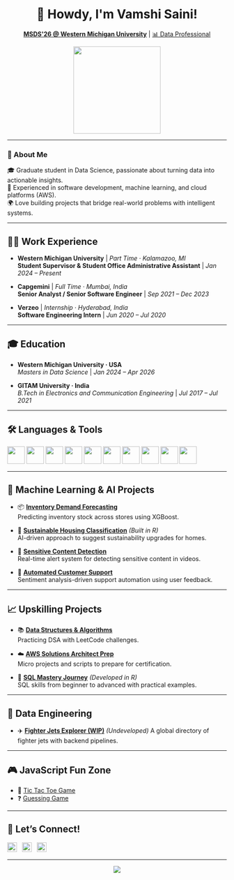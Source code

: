 <h1 align="center">👋 Howdy, I'm Vamshi Saini!</h1>
<p align="center">
  <a href="https://github.com/VamshiSaini1"><strong>MSDS'26 @ Western Michigan University</strong></a> |
  <a href="https://www.linkedin.com/in/vamshisaini01/">📊 Data Professional</a>
</p>

<p align="center">
  <img src="https://media.giphy.com/media/3ohhwytHcusSCXXOUg/giphy.gif" width="200"/>
</p>

---

### 🚀 About Me

🎓 Graduate student in Data Science, passionate about turning data into actionable insights.  
💼 Experienced in software development, machine learning, and cloud platforms (AWS).  
🌍 Love building projects that bridge real-world problems with intelligent systems.

---

## 🧑‍💼 Work Experience

- **Western Michigan University** | *Part Time · Kalamazoo, MI*  
  **Student Supervisor & Student Office Administrative Assistant** | *Jan 2024 – Present*

- **Capgemini** | *Full Time · Mumbai, India*  
  **Senior Analyst / Senior Software Engineer** | *Sep 2021 – Dec 2023*

- **Verzeo** | *Internship · Hyderabad, India*  
  **Software Engineering Intern** | *Jun 2020 – Jul 2020*

---

## 🎓 Education

- **Western Michigan University · USA**  
  *Masters in Data Science* | *Jan 2024 – Apr 2026*

- **GITAM University · India**  
  *B.Tech in Electronics and Communication Engineering* | *Jul 2017 – Jul 2021*

---

## 🛠️ Languages & Tools

<p align="left">
  <img src="https://cdn.jsdelivr.net/gh/devicons/devicon/icons/python/python-original.svg" height="40"/>
  <img src="https://cdn.jsdelivr.net/gh/devicons/devicon/icons/r/r-original.svg" height="40"/>
  <img src="https://cdn.jsdelivr.net/gh/devicons/devicon/icons/java/java-original.svg" height="40"/>
  <img src="https://cdn.jsdelivr.net/gh/devicons/devicon/icons/javascript/javascript-original.svg" height="40"/>
  <img src="https://cdn.jsdelivr.net/gh/devicons/devicon/icons/react/react-original.svg" height="40"/>
  <img src="https://skillicons.dev/icons?i=html,css,vscode,git,github" height="40"/>
  <img src="https://cdn.jsdelivr.net/gh/devicons/devicon/icons/mysql/mysql-original.svg" height="40"/>
  <img src="https://skillicons.dev/icons?i=tensorflow" height="40"/>
  <img src="https://cdn.jsdelivr.net/gh/devicons/devicon/icons/amazonwebservices/amazonwebservices-original-wordmark.svg" height="40"/>
  <img src="https://cdn.jsdelivr.net/gh/devicons/devicon/icons/salesforce/salesforce-original.svg" height="40"/>
</p>

---

## 🤖 Machine Learning & AI Projects

- 📦 [**Inventory Demand Forecasting**](https://github.com/VamshiSaini1/Inventory-Demand-Forecasting-using-ML)  
  Predicting inventory stock across stores using XGBoost.

- 🏡 [**Sustainable Housing Classification**](https://github.com/VamshiSaini1/Converting-Residential-Homes-to-Sustainable-Houses-Using-AI) *(Built in R)*  
  AI-driven approach to suggest sustainability upgrades for homes.

- 🎥 [**Sensitive Content Detection**](https://github.com/VamshiSaini1/Real-time-sensitive-content-detection-using-ML)  
  Real-time alert system for detecting sensitive content in videos.

- 💬 [**Automated Customer Support**](https://github.com/VamshiSaini1/Automating-Customer-Support-Using-ML)  
  Sentiment analysis-driven support automation using user feedback.

---

## 📈 Upskilling Projects

- 📚 [**Data Structures & Algorithms**](https://github.com/VamshiSaini1/Data-Structures-and-Algorithms)  
  Practicing DSA with LeetCode challenges.

- ☁️ [**AWS Solutions Architect Prep**](https://github.com/VamshiSaini1/AWS_Solutions_Architect_Certification_Prep)  
  Micro projects and scripts to prepare for certification.

- 🧮 [**SQL Mastery Journey**](https://github.com/VamshiSaini1/Sql-prep) *(Developed in R)*  
  SQL skills from beginner to advanced with practical examples.

---

## 🧱 Data Engineering

- ✈️ [**Fighter Jets Explorer (WIP)**](https://github.com/VamshiSaini1/Fighter-Jets-DE-Project)  *(Undeveloped)*
  A global directory of fighter jets with backend pipelines.

---

## 🎮 JavaScript Fun Zone

- 🔲 [Tic Tac Toe Game](https://github.com/VamshiSaini1/TicTacToe)  
- ❓ [Guessing Game](https://github.com/VamshiSaini1/GuessingGame)

---

## 🤝 Let’s Connect!

<p align="left">
  <a href="https://twitter.com/vamshisaini__01"><img src="https://cdn.jsdelivr.net/npm/simple-icons@v3/icons/twitter.svg" height="22px" alt="Twitter"/></a>
  &nbsp;
  <a href="https://www.linkedin.com/in/vamshisaini01/"><img src="https://cdn.jsdelivr.net/npm/simple-icons@v3/icons/linkedin.svg" height="22px" alt="LinkedIn"/></a>
  &nbsp;
  <a href="https://www.instagram.com/vamshisaini__01"><img src="https://cdn.jsdelivr.net/npm/simple-icons@v3/icons/instagram.svg" height="22px" alt="Instagram"/></a>
</p>

---

<p align="center">
  <img src="https://github-readme-stats.vercel.app/api?username=VamshiSaini1&show_icons=true&theme=tokyonight" />
</p>

